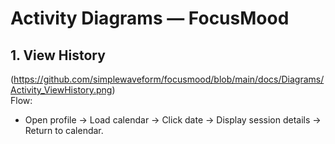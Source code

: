 # Activity Diagrams — FocusMood

## 1. View History
(https://github.com/simplewaveform/focusmood/blob/main/docs/Diagrams/Activity_ViewHistory.png)  
Flow:
- Open profile → Load calendar → Click date → Display session details → Return to calendar.
